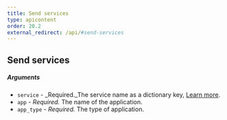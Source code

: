 ```yaml
---
title: Send services
type: apicontent
order: 20.2
external_redirect: /api/#send-services
---
```


## Send services
##### Arguments

*   `service` - _Required._The service name as a dictionary key, [Learn more](/tracing/terminology).
*   `app` - _Required._ The name of the application.
*   `app_type` - _Required._ The type of application.
